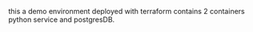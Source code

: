 this a demo environment deployed with terraform contains 2 containers python service and postgresDB.
